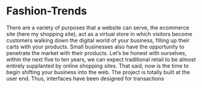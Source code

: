 # Fashion-Trends
There are a variety of purposes that a website can serve, the ecommerce site (here my shopping site), act as a virtual store in which visitors become customers walking down the digital world of your business, filling up their carts with your products. Small businesses also have the opportunity to penetrate the market with their products. Let’s be honest with ourselves, within the next five to ten years, we can expect traditional retail to be almost entirely supplanted by online shopping sites. That said, now is the time to begin shifting your business into the web. The project is totally built at the user end. Thus, interfaces have been designed for transactions
